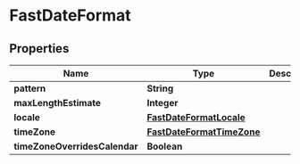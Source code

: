 

# FastDateFormat

## Properties

Name | Type | Description | Notes
------------ | ------------- | ------------- | -------------
**pattern** | **String** |  |  [optional]
**maxLengthEstimate** | **Integer** |  |  [optional]
**locale** | [**FastDateFormatLocale**](FastDateFormatLocale.md) |  |  [optional]
**timeZone** | [**FastDateFormatTimeZone**](FastDateFormatTimeZone.md) |  |  [optional]
**timeZoneOverridesCalendar** | **Boolean** |  |  [optional]



